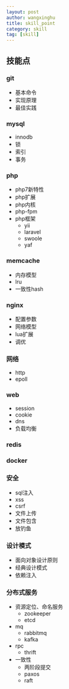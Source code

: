 ```yaml
---
layout: post
author: wangxinghu
title: skill_point
category: skill
tag: [skill]
---
```


## 技能点

### git
+ 基本命令
+ 实现原理
+ 最佳实践

### mysql
+ innodb
+ 锁
+ 索引
+ 事务

### php
+ php7新特性
+ php扩展
+ php内核
+ php-fpm
+ php框架
    - yii
    - laravel
    - swoole
    - yaf

### memcache
+ 内存模型
+ lru
+ 一致性hash

### nginx
+ 配置参数
+ 网络模型
+ lua扩展
+ 调优

### 网络
+ http
+ epoll

### web
+ session
+ cookie
+ dns
+ 负载均衡

### redis

### docker

### 安全
+ sql注入
+ xss
+ csrf
+ 文件上传
+ 文件包含
+ 放钓鱼

### 设计模式
+ 面向对象设计原则
+ 经典设计模式
+ 依赖注入

### 分布式服务
+ 资源定位、命名服务
    - zookeeper
    - etcd
+ mq
    - rabbitmq
    - kafka
+ rpc
    - thrift
+ 一致性
    - 两阶段提交
    - paxos
    - raft


